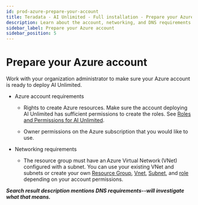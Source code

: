 ```yaml
---
id: prod-azure-prepare-your-account
title: Teradata - AI Unlimited - Full installation - Prepare your Azure account
description: Learn about the account, networking, and DNS requirements before deploying AI Unlimited on Azure. 
sidebar_label: Prepare your Azure account 
sidebar_position: 5
---
```


# Prepare your Azure account

Work with your organization administrator to make sure your Azure account is ready to deploy AI Unlimited.

-  Azure account requirements 

    - Rights to create Azure resources. Make sure the account deploying AI Unlimited has sufficient permissions to create the roles. See [Roles and Permissions for AI Unlimited](/docs/install-ai-unlimited/production/Azure/before-you-begin/prod-azure-create-custom-role.md).

    - Owner permissions on the Azure subscription that you would like to use. 

- Networking requirements 

    - The resource group must have an Azure Virtual Network (VNet) configured with a subnet. You can use your existing VNet and subnets or create your own [Resource Group](https://learn.microsoft.com/en-us/azure/azure-resource-manager/management/manage-resource-groups-portal), [Vnet](https://learn.microsoft.com/en-us/azure/virtual-network/quick-create-portal), [Subnet](https://learn.microsoft.com/en-us/azure/virtual-network/virtual-network-manage-subnet?tabs=azure-portal), and [role](https://learn.microsoft.com/en-us/azure/role-based-access-control/custom-roles) depending on your account permissions.  

***Search result description mentions DNS requirements--will investigate what that means.***

